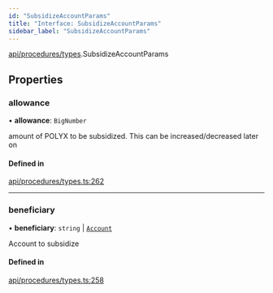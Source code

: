 ```yaml
---
id: "SubsidizeAccountParams"
title: "Interface: SubsidizeAccountParams"
sidebar_label: "SubsidizeAccountParams"
---
```


[api/procedures/types](../../../../../modules/API/Procedures/Types/Types.md).SubsidizeAccountParams

## Properties

### allowance

• **allowance**: `BigNumber`

amount of POLYX to be subsidized. This can be increased/decreased later on

#### Defined in

[api/procedures/types.ts:262](https://github.com/PolymeshAssociation/polymesh-sdk/blob/15be87e8/src/api/procedures/types.ts#L262)

___

### beneficiary

• **beneficiary**: `string` \| [`Account`](../../../../../classes/API/Entities/Account/Account.md)

Account to subsidize

#### Defined in

[api/procedures/types.ts:258](https://github.com/PolymeshAssociation/polymesh-sdk/blob/15be87e8/src/api/procedures/types.ts#L258)
